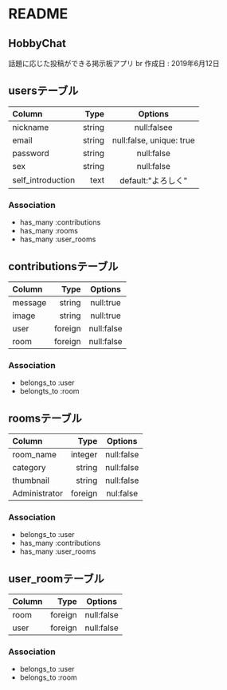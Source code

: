 # README

## HobbyChat
話題に応じた投稿ができる掲示板アプリ br
作成日 : 2019年6月12日

## usersテーブル
| Column | Type | Options |
|:-----------|------------:|:------------:|
|nickname|string|null:falsee|
|email|string|null:false, unique: true|
|password|string|null:false|
|sex|string|null:false|
|self_introduction|text|default:"よろしく"|

### Association
* has_many :contributions
* has_many :rooms
* has_many :user_rooms


## contributionsテーブル
| Column | Type | Options |
|:-----------|------------:|:------------:|
|message|string|null:true|
|image|string|null:true|
|user|foreign|null:false|
|room|foreign|null:false|

### Association
* belongs_to :user
* belongts_to :room

## roomsテーブル
| Column | Type | Options |
|:-----------|------------:|:------------:|
|room_name|integer|null:false|
|category|string|null:false|
|thumbnail|string|null:false|
|Administrator|foreign|nul:false|

### Association
* belongs_to :user
* has_many :contributions
* has_many :user_rooms

## user_roomテーブル
| Column | Type | Options |
|:-----------|------------:|:------------:|
|room|foreign|null:false|
|user|foreign|null:false|

### Association
* belongs_to :user
* belongs_to :room